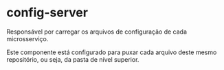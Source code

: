 # config-server

Responsável por carregar os arquivos de configuração de cada microsserviço.

Este componente está configurado para puxar cada arquivo deste mesmo repositório, ou seja, da pasta de nível superior.
